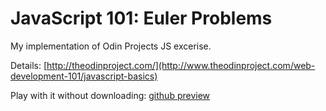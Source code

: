 # JavaScript 101: Euler Problems

My implementation of Odin Projects JS excerise.

Details:
[http://theodinproject.com/](http://www.theodinproject.com/web-development-101/javascript-basics)

Play with it without downloading:
[github preview](http://htmlpreview.github.io/?https://github.com/mstankey/the_odin_project/blob/master/javascript-101/index.html)
